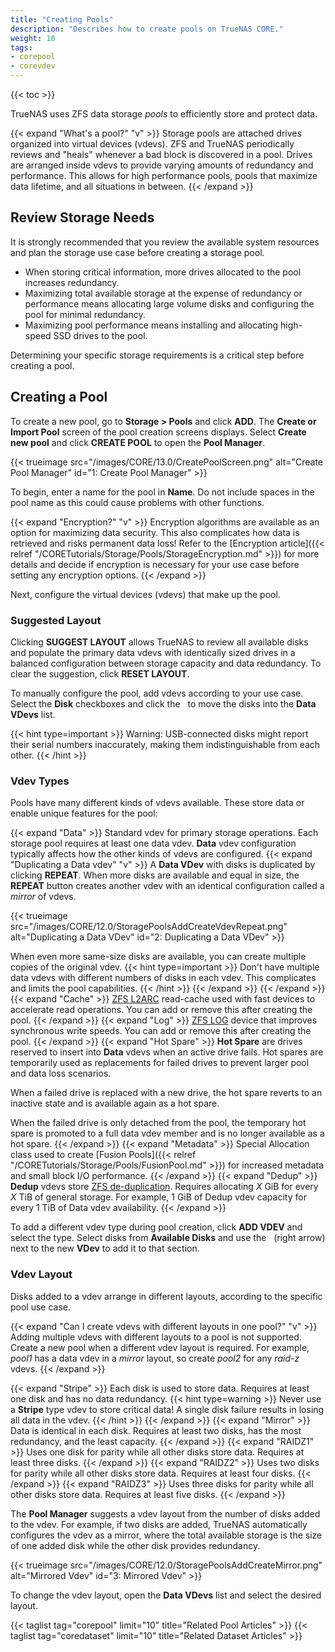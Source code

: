 ```yaml
---
title: "Creating Pools"
description: "Describes how to create pools on TrueNAS CORE."
weight: 10
tags:
- corepool
- corevdev
---
```


{{< toc >}}

TrueNAS uses ZFS data storage *pools* to efficiently store and protect data. 

{{< expand "What's a pool?" "v" >}}
Storage pools are attached drives organized into virtual devices (vdevs).
ZFS and TrueNAS periodically reviews and "heals" whenever a bad block is discovered in a pool.
Drives are arranged inside vdevs to provide varying amounts of redundancy and performance.
This allows for high performance pools, pools that maximize data lifetime, and all situations in between.
{{< /expand >}}

## Review Storage Needs

It is strongly recommended that you review the available system resources and plan the storage use case before creating a storage pool.
* When storing critical information, more drives allocated to the pool increases redundancy.
* Maximizing total available storage at the expense of redundancy or performance means allocating large volume disks and configuring the pool for minimal redundancy.
* Maximizing pool performance means installing and allocating high-speed SSD drives to the pool.

Determining your specific storage requirements is a critical step before creating a pool.

## Creating a Pool

To create a new pool, go to **Storage > Pools** and click **ADD**. The **Create or Import Pool** screen of the pool creation screens displays.
Select **Create new pool** and click **CREATE POOL** to open the **Pool Manager**.

{{< trueimage src="/images/CORE/13.0/CreatePoolScreen.png" alt="Create Pool Manager" id="1: Create Pool Manager" >}}

To begin, enter a name for the pool in **Name**. Do not include spaces in the pool name as this could cause problems with other functions.

{{< expand "Encryption?" "v" >}}
Encryption algorithms are available as an option for maximizing data security.
This also complicates how data is retrieved and risks permanent data loss!
Refer to the [Encryption article]({{< relref "/CORETutorials/Storage/Pools/StorageEncryption.md" >}}) for more details and decide if encryption is necessary for your use case before setting any encryption options.
{{< /expand >}}

Next, configure the virtual devices (vdevs) that make up the pool.

### Suggested Layout

Clicking **SUGGEST LAYOUT** allows TrueNAS to review all available disks and populate the primary data vdevs with identically sized drives in a balanced configuration between storage capacity and data redundancy.
To clear the suggestion, click **RESET LAYOUT**.

To manually configure the pool, add vdevs according to your use case.
Select the **Disk** checkboxes and click the <i class="fa fa-arrow-right" aria-hidden="true" title="Right Arrow"></i>&nbsp; to move the disks into the **Data VDevs** list.

{{< hint type=important >}}
Warning: USB-connected disks might report their serial numbers inaccurately, making them indistinguishable from each other.
{{< /hint >}}

### Vdev Types

Pools have many different kinds of vdevs available.
These store data or enable unique features for the pool:

{{< expand "Data" >}}
Standard vdev for primary storage operations.
Each storage pool requires at least one data vdev.
**Data** vdev configuration typically affects how the other kinds of vdevs are configured.
{{< expand "Duplicating a Data vdev" "v" >}}
A **Data VDev** with disks is duplicated by clicking **REPEAT**.
When more disks are available and equal in size, the **REPEAT** button creates another vdev with an identical configuration called a *mirror* of vdevs.

{{< trueimage src="/images/CORE/12.0/StoragePoolsAddCreateVdevRepeat.png" alt="Duplicating a Data VDev" id="2: Duplicating a Data VDev" >}}

When even more same-size disks are available, you can create multiple copies of the original vdev.
{{< hint type=important >}}
Don't have multiple data vdevs with different numbers of disks in each vdev.
This complicates and limits the pool capabilities.
{{< /hint >}}
{{< /expand >}}
{{< /expand >}}
{{< expand "Cache" >}}
[ZFS L2ARC](https://www.truenas.com/docs/references/l2arc/) read-cache used with fast devices to accelerate read operations.
You can add or remove this after creating the pool.
{{< /expand >}}
{{< expand "Log" >}}
[ZFS LOG](https://www.truenas.com/docs/references/slog/) device that improves synchronous write speeds.
You can add or remove this after creating the pool.
{{< /expand >}}
{{< expand "Hot Spare" >}}
**Hot Spare** are drives reserved to insert into **Data** vdevs when an active drive fails.
Hot spares are temporarily used as replacements for failed drives to prevent larger pool and data loss scenarios.

When a failed drive is replaced with a new drive, the hot spare reverts to an inactive state and is available again as a hot spare.

When the failed drive is only detached from the pool, the temporary hot spare is promoted to a full data vdev member and is no longer available as a hot spare.
{{< /expand >}}
{{< expand "Metadata" >}}
Special Allocation class used to create [Fusion Pools]({{< relref "/CORETutorials/Storage/Pools/FusionPool.md" >}}) for increased metadata and small block I/O performance.
{{< /expand >}}
{{< expand "Dedup" >}}
**Dedup** vdevs store [ZFS de-duplication](https://www.truenas.com/docs/references/zfsdeduplication/).
Requires allocating *X* GiB for every *X* TiB of general storage.
For example, 1 GiB of Dedup vdev capacity for every 1 TiB of Data vdev availability.
{{< /expand >}}

To add a different vdev type during pool creation, click **ADD VDEV** and select the type.
Select disks from **Available Disks** and use the <i class="fa fa-arrow-right" aria-hidden="true" title="Right Arrow"></i>&nbsp; (right arrow) next to the new **VDev** to add it to that section.

### Vdev Layout

Disks added to a vdev arrange in different layouts, according to the specific pool use case.

{{< expand "Can I create vdevs with different layouts in one pool?" "v" >}}
Adding multiple vdevs with different layouts to a pool is not supported.
Create a new pool when a different vdev layout is required.
For example, *pool1* has a data vdev in a *mirror* layout, so create *pool2* for any *raid-z* vdevs.
{{< /expand >}}

{{< expand "Stripe" >}}
Each disk is used to store data.
Requires at least one disk and has no data redundancy.
{{< hint type=warning >}}
Never use a **Stripe** type vdev to store critical data!
A single disk failure results in losing all data in the vdev.
{{< /hint >}}
{{< /expand >}}
{{< expand "Mirror" >}}
Data is identical in each disk.
Requires at least two disks, has the most redundancy, and the least capacity.
{{< /expand >}}
{{< expand "RAIDZ1" >}}
Uses one disk for parity while all other disks store data.
Requires at least three disks.
{{< /expand >}}
{{< expand "RAIDZ2" >}}
Uses two disks for parity while all other disks store data.
Requires at least four disks.
{{< /expand >}}
{{< expand "RAIDZ3" >}}
Uses three disks for parity while all other disks store data.
Requires at least five disks.
{{< /expand >}}

The **Pool Manager** suggests a vdev layout from the number of disks added to the vdev.
For example, if two disks are added, TrueNAS automatically configures the vdev as a mirror, where the total available storage is the size of one added disk while the other disk provides redundancy.

{{< trueimage src="/images/CORE/12.0/StoragePoolsAddCreateMirror.png" alt="Mirrored Vdev" id="3: Mirrored Vdev" >}}

To change the vdev layout, open the **Data VDevs** list and select the desired layout.

{{< taglist tag="corepool" limit="10" title="Related Pool Articles" >}}
{{< taglist tag="coredataset" limit="10" title="Related Dataset Articles" >}}
